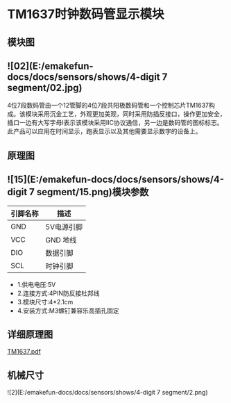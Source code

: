 # TM1637时钟数码管显示模块

## 模块图

## ![02](E:/emakefun-docs/docs/sensors/shows/4-digit 7 segment/02.jpg)

 4位7段数码管由一个12管脚的4位7段共阳极数码管和一个控制芯片TM1637构成。该模块采用沉金工艺，外观更加美观，同时采用防插反接口，操作更加安全，插口一边有大写字母I表示该模块采用IIC协议通信，另一边是数码管的图标标志。此产品可以应用在时间显示，跑表显示以及其他需要显示数字的设备上。

## 原理图

## ![15](E:/emakefun-docs/docs/sensors/shows/4-digit 7 segment/15.png)模块参数

| 引脚名称 | 描述       |
| -------- | ---------- |
| GND      | 5V电源引脚 |
| VCC      | GND 地线   |
| DIO      | 数据引脚   |
| SCL      | 时钟引脚   |

* 1.供电电压:5V
* 2.连接方式:4PIN防反接杜邦线
* 3.模块尺寸:4*2.1cm
* 4.安装方式:M3螺钉兼容乐高插孔固定

## 详细原理图

<a href="https://emakefun-docs.readthedocs.io/zh_CN/latest/sensors/shows/TM1637/4位带时钟7段数码管模块图片/TM1637.pdf" target="_blank">TM1637.pdf</a>

## 机械尺寸

![2](E:/emakefun-docs/docs/sensors/shows/4-digit 7 segment/2.png)
